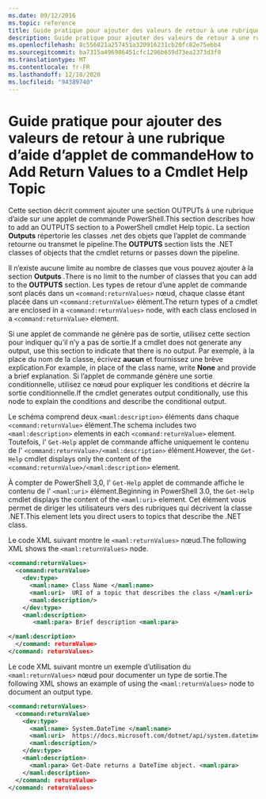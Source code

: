 ```yaml
---
ms.date: 09/12/2016
ms.topic: reference
title: Guide pratique pour ajouter des valeurs de retour à une rubrique d’aide d’applet de commande
description: Guide pratique pour ajouter des valeurs de retour à une rubrique d’aide d’applet de commande
ms.openlocfilehash: 8c556821a257451a320916231cb20fc82e75ebb4
ms.sourcegitcommit: ba7315a496986451cfc1296b659d73ea2373d3f0
ms.translationtype: MT
ms.contentlocale: fr-FR
ms.lasthandoff: 12/10/2020
ms.locfileid: "94389740"
---
```

# <a name="how-to-add-return-values-to-a-cmdlet-help-topic"></a><span data-ttu-id="4f951-103">Guide pratique pour ajouter des valeurs de retour à une rubrique d’aide d’applet de commande</span><span class="sxs-lookup"><span data-stu-id="4f951-103">How to Add Return Values to a Cmdlet Help Topic</span></span>

<span data-ttu-id="4f951-104">Cette section décrit comment ajouter une section OUTPUTs à une rubrique d’aide sur une applet de commande PowerShell.</span><span class="sxs-lookup"><span data-stu-id="4f951-104">This section describes how to add an OUTPUTS section to a PowerShell cmdlet Help topic.</span></span> <span data-ttu-id="4f951-105">La section **Outputs** répertorie les classes .net des objets que l’applet de commande retourne ou transmet le pipeline.</span><span class="sxs-lookup"><span data-stu-id="4f951-105">The **OUTPUTS** section lists the .NET classes of objects that the cmdlet returns or passes down the pipeline.</span></span>

<span data-ttu-id="4f951-106">Il n’existe aucune limite au nombre de classes que vous pouvez ajouter à la section **Outputs** .</span><span class="sxs-lookup"><span data-stu-id="4f951-106">There is no limit to the number of classes that you can add to the **OUTPUTS** section.</span></span> <span data-ttu-id="4f951-107">Les types de retour d’une applet de commande sont placés dans un `<command:returnValues>` nœud, chaque classe étant placée dans un `<command:returnValue>` élément.</span><span class="sxs-lookup"><span data-stu-id="4f951-107">The return types of a cmdlet are enclosed in a `<command:returnValues>` node, with each class enclosed in a `<command:returnValue>` element.</span></span>

<span data-ttu-id="4f951-108">Si une applet de commande ne génère pas de sortie, utilisez cette section pour indiquer qu’il n’y a pas de sortie.</span><span class="sxs-lookup"><span data-stu-id="4f951-108">If a cmdlet does not generate any output, use this section to indicate that there is no output.</span></span> <span data-ttu-id="4f951-109">Par exemple, à la place du nom de la classe, écrivez **aucun** et fournissez une brève explication.</span><span class="sxs-lookup"><span data-stu-id="4f951-109">For example, in place of the class name, write **None** and provide a brief explanation.</span></span> <span data-ttu-id="4f951-110">Si l’applet de commande génère une sortie conditionnelle, utilisez ce nœud pour expliquer les conditions et décrire la sortie conditionnelle.</span><span class="sxs-lookup"><span data-stu-id="4f951-110">If the cmdlet generates output conditionally, use this node to explain the conditions and describe the conditional output.</span></span>

<span data-ttu-id="4f951-111">Le schéma comprend deux `<maml:description>` éléments dans chaque `<command:returnValue>` élément.</span><span class="sxs-lookup"><span data-stu-id="4f951-111">The schema includes two `<maml:description>` elements in each `<command:returnValue>` element.</span></span>
<span data-ttu-id="4f951-112">Toutefois, l' `Get-Help` applet de commande affiche uniquement le contenu de l' `<command:returnValue>/<maml:description>` élément.</span><span class="sxs-lookup"><span data-stu-id="4f951-112">However, the `Get-Help` cmdlet displays only the content of the `<command:returnValue>/<maml:description>` element.</span></span>

<span data-ttu-id="4f951-113">À compter de PowerShell 3,0, l' `Get-Help` applet de commande affiche le contenu de l' `<maml:uri>` élément.</span><span class="sxs-lookup"><span data-stu-id="4f951-113">Beginning in PowerShell 3.0, the `Get-Help` cmdlet displays the content of the `<maml:uri>` element.</span></span>
<span data-ttu-id="4f951-114">Cet élément vous permet de diriger les utilisateurs vers des rubriques qui décrivent la classe .NET.</span><span class="sxs-lookup"><span data-stu-id="4f951-114">This element lets you direct users to topics that describe the .NET class.</span></span>

<span data-ttu-id="4f951-115">Le code XML suivant montre le `<maml:returnValues>` nœud.</span><span class="sxs-lookup"><span data-stu-id="4f951-115">The following XML shows the `<maml:returnValues>` node.</span></span>

```xml
<command:returnValues>
  <command:returnValue>
    <dev:type>
      <maml:name> Class Name </maml:name>
      <maml:uri>  URI of a topic that describes the class </maml:uri>
      <maml:description/>
    </dev:type>
    <maml:description>
       <maml:para> Brief description <maml:para>

</maml:description>
  </command: returnValue>
</command: returnValues>
```

<span data-ttu-id="4f951-116">Le code XML suivant montre un exemple d’utilisation du `<maml:returnValues>` nœud pour documenter un type de sortie.</span><span class="sxs-lookup"><span data-stu-id="4f951-116">The following XML shows an example of using the `<maml:returnValues>` node to document an output type.</span></span>

```xml
<command:returnValues>
  <command:returnValue>
    <dev:type>
      <maml:name> System.DateTime </maml:name>
      <maml:uri>  https://docs.microsoft.com/dotnet/api/system.datetime </maml:uri>
      <maml:description/>
    </dev:type>
    <maml:description>
      <maml:para> Get-Date returns a DateTime object. <maml:para>
    </maml:description>
  </command: returnValue>
</command: returnValues>
```
